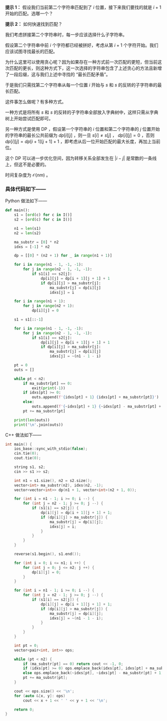 **提示 1：** 假设我们当前第二个字符串匹配到了 $i$ 位置，接下来我们要找的就是 $i+1$ 开始的匹配。选哪一个？

**提示 2：** 如何快速找到匹配？

我们考虑拼接第二个字符串时，每一步应该选择什么子字符串。

假设第二个字符串中前 $i$ 个字符都已经被拼好，考虑从第 $i+1$ 个字符开始。我们应该试图寻找最长的匹配。

为什么这里可以使用贪心呢？因为如果存在一种方式前一次匹配的更短，但当前这次匹配的更长，则这种方式下，这一次选择的字符串包含了上述贪心的方法且新增了一段后缀，这与我们上述中寻找的 “最长匹配矛盾”。

于是我们只需找第二个字符串从每一个位置 $i$ 开始与 $s$ 和 $s$ 的反转的子字符串的最长匹配。

这件事怎么做呢？有多种方式。

一种方式是将所有 $s$ 和 $s$ 的反转的子字符串全部放入字典树中，这样只需从字典树上开始尝试匹配即可。

另一种方式是使用 DP ，假设第一个字符串的 $i$ 位置和第二个字符串的 $j$ 位置开始的字符串的最长公共前缀为 $dp[i][j]$ ，则一旦 $s[i]\neq s[j]$ ， $dp[i][j]=0$ ，否则 $dp[i][j]=dp[i+1][j+1]+1$ ，即考虑从后一位开始匹配的最大长度，再加上当前位。

这个 DP 可以进一步优化空间，因为转移关系全部发生在 $|i-j|$ 是常数的一条线上，但这不是必要的。

时间复杂度为 $\mathcal{O}(nm)$ 。

### 具体代码如下——

Python 做法如下——

```Python []
def main():
    s1 = [ord(c) for c in I()]
    s2 = [ord(c) for c in I()]

    n1 = len(s1)
    n2 = len(s2)

    ma_substr = [0] * n2
    idxs = [-1] * n2

    dp = [[0] * (n2 + 1) for _ in range(n1 + 1)]

    for i in range(n1 - 1, -1, -1):
        for j in range(n2 - 1, -1, -1):
            if s1[i] == s2[j]:
                dp[i][j] = dp[i + 1][j + 1] + 1
                if dp[i][j] > ma_substr[j]:
                    ma_substr[j] = dp[i][j]
                    idxs[j] = i

    for i in range(n1 + 1):
        for j in range(n2 + 1):
            dp[i][j] = 0

    s1 = s1[::-1]

    for i in range(n1 - 1, -1, -1):
        for j in range(n2 - 1, -1, -1):
            if s1[i] == s2[j]:
                dp[i][j] = dp[i + 1][j + 1] + 1
                if dp[i][j] > ma_substr[j]:
                    ma_substr[j] = dp[i][j]
                    idxs[j] = ~(n1 - 1 - i)

    pt = 0
    outs = []

    while pt < n2:
        if ma_substr[pt] == 0:
            exit(print(-1))
        if idxs[pt] >= 0:
            outs.append(f'{idxs[pt] + 1} {idxs[pt] + ma_substr[pt]}')
        else:
            outs.append(f'{~idxs[pt] + 1} {~idxs[pt] - ma_substr[pt] + 2}')
        pt += ma_substr[pt]

    print(len(outs))
    print('\n'.join(outs))
```

C++ 做法如下——

```cpp []
int main() {
    ios_base::sync_with_stdio(false);
    cin.tie(0);
    cout.tie(0);

    string s1, s2;
    cin >> s1 >> s2;

    int n1 = s1.size(), n2 = s2.size();
    vector<int> ma_substr(n2), idxs(n2, -1);
    vector<vector<int>> dp(n1 + 1, vector<int>(n2 + 1, 0));

    for (int i = n1 - 1; i >= 0; i --) {
        for (int j = n2 - 1; j >= 0; j --) {
            if (s1[i] == s2[j]) {
                dp[i][j] = dp[i + 1][j + 1] + 1;
                if (dp[i][j] > ma_substr[j]) {
                    ma_substr[j] = dp[i][j];
                    idxs[j] = i;
                }
            }
        }
    }

    reverse(s1.begin(), s1.end());

    for (int i = 0; i <= n1; i ++) {
        for (int j = 0; j <= n2; j ++) {
            dp[i][j] = 0;
        }
    }

    for (int i = n1 - 1; i >= 0; i --) {
        for (int j = n2 - 1; j >= 0; j --) {
            if (s1[i] == s2[j]) {
                dp[i][j] = dp[i + 1][j + 1] + 1;
                if (dp[i][j] > ma_substr[j]) {
                    ma_substr[j] = dp[i][j];
                    idxs[j] = ~(n1 - 1 - i);
                }
            }
        }
    }

    int pt = 0;
    vector<pair<int, int>> ops;

    while (pt < n2) {
        if (ma_substr[pt] == 0) return cout << -1, 0;
        if (idxs[pt] >= 0) ops.emplace_back(idxs[pt], idxs[pt] + ma_substr[pt] - 1);
        else ops.emplace_back(~idxs[pt], ~idxs[pt] - ma_substr[pt] + 1);
        pt += ma_substr[pt];
    }

    cout << ops.size() << '\n';
    for (auto &[x, y]: ops)
        cout << x + 1 << ' ' << y + 1 << '\n';

    return 0;
}
```